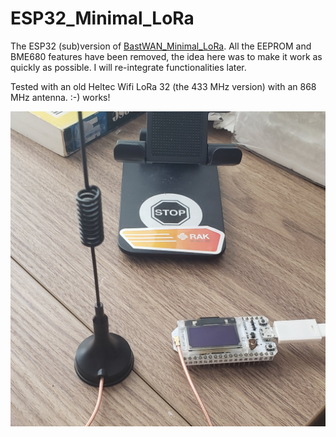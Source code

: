# ESP32_Minimal_LoRa

The ESP32 (sub)version of [BastWAN_Minimal_LoRa](https://github.com/Kongduino/BastWAN_Minimal_LoRa). All the EEPROM and BME680 features have been removed, the idea here was to make it work as quickly as possible. I will re-integrate functionalities later.

Tested with an old Heltec Wifi LoRa 32 (the 433 MHz version) with an 868 MHz antenna. :-) works!

![ESP32LoRa](ESP32LoRa.jpg)